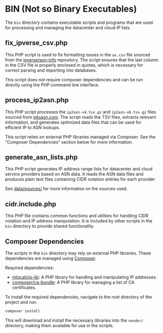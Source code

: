 # BIN (Not so Binary Executables)

The `bin` directory contains executable scripts and programs that are used for processing and managing the datacenter and cloud IP lists.

## fix_ipverse_csv.php

This PHP script is used to fix formatting issues in the `as.csv` file sourced from the [ipverse/asn-info](https://github.com/ipverse/asn-info) repository. The script ensures that the last column in the CSV file is properly enclosed in quotes, which is necessary for correct parsing and importing into databases.

This script does not require composer dependencies and can be run directly using the PHP command line interface.

## process_ip2asn.php

This PHP script processes the `ip2asn-v4.tsv.gz` and `ip2asn-v6.tsv.gz` files sourced from [iptoasn.com](https://iptoasn.com/). The script reads the TSV files, extracts relevant information, and generates optimized data files that can be used for efficient IP to ASN lookups.

This script relies on external PHP libraries managed via Composer. See the "Composer Dependencies" section below for more information.

## generate_asn_lists.php

This PHP script generates IP address range lists for datacenter and cloud service providers based on ASN data. It reads the ASN data files and produces plain text files containing CIDR notation entries for each provider

See [data/sources/](../data/sources/) for more information on the sources used.

## cidr.include.php

This PHP file contains common functions and utilities for handling CIDR notation and IP address manipulation. It is included by other scripts in the `bin` directory to provide shared functionality.

## Composer Dependencies

The scripts in the `bin` directory may rely on external PHP libraries. These dependencies are managed using [Composer](https://getcomposer.org/).

Required dependencies:

- [mlocati/ip-lib](https://github.com/mlocati/ip-lib): A PHP library for handling and manipulating IP addresses.
- [composer/ca-bundle](https://github.com/composer/ca-bundle): A PHP library for managing a list of CA certificates.

To install the required dependencies, navigate to the root directory of the project and run:

```bash
composer install
```

This will download and install the necessary libraries into the `vendor/` directory, making them available for use in the scripts.